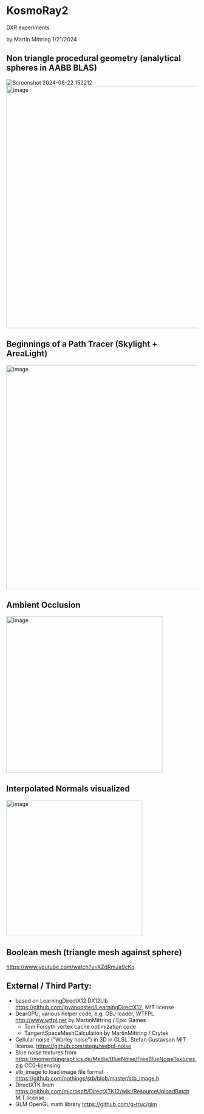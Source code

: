 # KosmoRay2

DXR experiments

by Martin Mittring    1/21/2024

## Non triangle procedural geometry (analytical spheres in AABB BLAS)
![Screenshot 2024-08-22 152212](https://github.com/user-attachments/assets/76500d2e-3d01-4bf6-a586-971208ad57a3)
<img width="637" alt="image" src="https://github.com/user-attachments/assets/76500d2e-3d01-4bf6-a586-971208ad57a3">


## Beginnings of a Path Tracer (Skylight + AreaLight)
<img width="589" alt="image" src="https://github.com/Kosmokleaner/KosmoRay2/assets/44132/50cf3ac3-76bf-49fe-b260-e75b4c415794">

## Ambient Occlusion
<img width="411" alt="image" src="https://github.com/Kosmokleaner/KosmoRay2/assets/44132/98bdd472-3382-44bb-844f-eb731cfb7de7">

## Interpolated Normals visualized

<img width="358" alt="image" src="https://github.com/Kosmokleaner/KosmoRay2/assets/44132/112a28db-9806-4d86-b39f-d11a20158dcc">

## Boolean mesh (triangle mesh against sphere)
https://www.youtube.com/watch?v=XZdRmJa9cKo


## External / Third Party:
* based on LearningDirectX12 DX12Lib https://github.com/jpvanoosten/LearningDirectX12, MIT license
* DearGPU, various helper code, e.g. OBJ loader, WTFPL http://www.wtfpl.net by MartinMittring / Epic Games
  * Tom Forsyth vertex cache optimization code
  * TangentSpaceMeshCalculation by MartinMittring / Crytek
* Cellular noise ("Worley noise") in 3D in GLSL. Stefan Gustavson MIT license. https://github.com/stegu/webgl-noise
* Blue noise textures from https://momentsingraphics.de/Media/BlueNoise/FreeBlueNoiseTextures.zip CC0-licensing
* stb_image to load image file format https://github.com/nothings/stb/blob/master/stb_image.h 
* DirectXTK from https://github.com/microsoft/DirectXTK12/wiki/ResourceUploadBatch MIT license
* GLM OpenGL math library https://github.com/g-truc/glm
